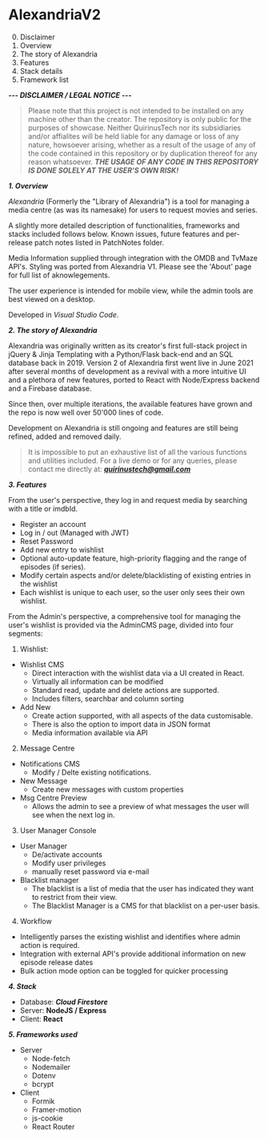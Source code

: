 # AlexandriaV2

0. Disclaimer
1. Overview
2. The story of Alexandria
3. Features
4. Stack details
5. Framework list

***--- DISCLAIMER / LEGAL NOTICE ---***

> Please note that this project is not intended to be installed on any machine other than the creator.
> The repository is only public for the purposes of showcase.
> Neither QuirinusTech nor its subsidiaries and/or affialites will be held liable for any damage or loss of any nature, howsoever arising, whether as a result of the usage of any of the code contained in this repository or by duplication thereof for any reason whatsoever.
> ***THE USAGE OF ANY CODE IN THIS REPOSITORY IS DONE SOLELY AT THE USER'S OWN RISK!***


***1. Overview***

*Alexandria* (Formerly the "Library of Alexandria") is a tool for managing a media centre (as was its namesake) for users to request movies and series.

A slightly more detailed description of functionalities, frameworks and stacks included follows below.
Known issues, future features and per-release patch notes listed in PatchNotes folder.

Media Information supplied through integration with the OMDB and TvMaze API's.
Styling was ported from Alexandria V1.
Please see the 'About' page for full list of aknowlegements.

The user experience is intended for mobile view, while the admin tools are best viewed on a desktop.

Developed in *Visual Studio Code*.


***2. The story of Alexandria***

Alexandria was originally written as its creator's first full-stack project in jQuery & Jinja Templating with a Python/Flask back-end and an SQL database back in 2019.
Version 2 of Alexandria first went live in June 2021 after several months of development as a revival with a more intuitive UI and a plethora of new features, ported to React with Node/Express backend and a Firebase database.

Since then, over multiple iterations, the available features have grown and the repo is now well over 50'000 lines of code.

Development on Alexandria is still ongoing and features are still being refined, added and removed daily.

> It is impossible to put an exhaustive list of all the various functions and utilities included.
> For a live demo or for any queries, please contact me directly at:
> ***quirinustech@gmail.com***


***3. Features***

From the user's perspective, they log in and request media by searching with a title or imdbId.
  - Register an account
  - Log in / out (Managed with JWT)
  - Reset Password
  - Add new entry to wishlist
  - Optional auto-update feature, high-priority flagging and the range of episodes (if series).
  - Modify certain aspects and/or delete/blacklisting of existing entries in the wishlist
  - Each wishlist is unique to each user, so the user only sees their own wishlist.

From the Admin's perspective, a comprehensive tool for managing the user's wishlist is provided via the AdminCMS page, divided into four segments:
 1. Wishlist:
  + Wishlist CMS
    - Direct interaction with the wishlist data via a UI created in React.
    - Virtually all information can be modified
    - Standard read, update and delete actions are supported.
    - Includes filters, searchbar and column sorting
  + Add New
    - Create action supported, with all aspects of the data customisable.
    - There is also the option to import data in JSON format
    - Media information available via API
 2. Message Centre
  + Notifications CMS
    - Modify / Delte existing notifications.
  + New Message
    - Create new messages with custom properties
  + Msg Centre Preview
    - Allows the admin to see a preview of what messages the user will see when the next log in.
 3. User Manager Console
  + User Manager
    - De/activate accounts
    - Modify user privileges
    - manually reset password via e-mail
  + Blacklist manager
    - The blacklist is a list of media that the user has indicated they want to restrict from their view.
    - The Blacklist Manager is a CMS for that blacklist on a per-user basis.
 4. Workflow
  + Intelligently parses the existing wishlist and identifies where admin action is required.
  + Integration with external API's provide additional information on new episode release dates
  + Bulk action mode option can be toggled for quicker processing


***4. Stack***
 - Database: ***Cloud Firestore***
 - Server: **NodeJS / Express**
 - Client: **React**


***5. Frameworks used***
 * Server
    - Node-fetch
    - Nodemailer
    - Dotenv
    - bcrypt
 * Client
    - Formik
    - Framer-motion
    - js-cookie
    - React Router